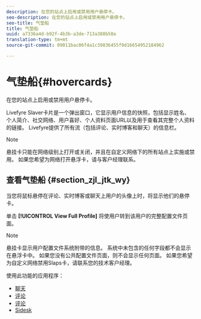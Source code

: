```yaml
---
description: 在您的站点上启用或禁用用户悬停卡。
seo-description: 在您的站点上启用或禁用用户悬停卡。
seo-title: 气垫船
title: 气垫船
uuid: a7336a4d-b92f-4b3b-a3de-713a388b58a
translation-type: tm+mt
source-git-commit: 09011bac06f4a1c39836455f9d16654952184962

---
```



# 气垫船{#hovercards}

在您的站点上启用或禁用用户悬停卡。

Livefyre Slaver卡片是一个弹出窗口，它显示用户信息的快照，包括显示姓名、个人简介、社交网络、用户喜好、个人资料页面URL以及用于查看其完整个人资料的链接。 Livefyre提供了所有流（包括评论、实时博客和聊天）的信息栏。

>[!NOTE]
>
>悬挂卡只能在网络级别上打开或关闭，并且在自定义网络下的所有站点上实施或禁用。 如果您希望为网络打开悬浮卡，请与客户经理联系。

## 查看气垫船 {#section_zjl_jtk_wy}

当您将鼠标悬停在评论、实时博客或聊天上用户的头像上时，将显示他们的悬停卡。

单击 **[!UICONTROL View Full Profile]** 将使用户转到该用户的完整配置文件页面。

>[!NOTE]
>
>悬挂卡显示用户配置文件系统附带的信息。 系统中未包含的任何字段都不会显示在悬浮卡中。 如果您没有公共配置文件页面，则不会显示任何页面。 如果您希望为自定义网络禁用Slaps卡，请联系您的技术客户经理。



使用此功能的应用程序：

* [聊天](/help/using/c-about-apps/c-chat-app/c-chat-app.md#c_chat_app)
* [评论](/help/using/c-about-apps/c-comments/c-comments.md)
* [评论](/help/using/c-about-apps/c-reviews-app/c-reviews-app.md#c_reviews_app)
* [Sidesk](/help/using/c-about-apps/c-sidenotes-app/c-sidenotes-app.md#c_sidenotes_app)

